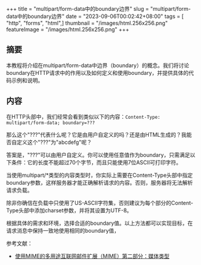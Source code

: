 +++
title = "multipart/form-data中的boundary边界"
slug = "multipart/form-data中的boundary边界"
date = "2023-09-06T00:02:42+08:00"
tags = [ "http", "forms", "html",]
thumbnail = "/images/html.256x256.png"
featureImage = "/images/html.256x256.png"
+++


## 摘要

本教程将介绍在multipart/form-data中边界（boundary）的概念。我们将讨论boundary在HTTP请求中的作用以及如何定义和使用boundary，并提供具体的代码示例和说明。

## 内容

在HTTP头部中，我们经常会看到类似以下的内容：`Content-Type: multipart/form-data; boundary=???`

那么这个"???"代表什么呢？它是由用户自定义的吗？还是由HTML生成的？我能否自定义这个"???"为"abcdefg"呢？

答案是，"???"可以由用户自定义。你可以使用任意值作为boundary，只需满足以下条件：它的长度不能超过70个字节，而且只能使用7位ASCII可打印字符。

当使用multipart/*类型的内容类型时，你实际上需要在Content-Type头部中指定boundary参数，这样服务器才能正确解析请求的内容。否则，服务器将无法解析请求负载。

除非你确信在负载中只使用了US-ASCII字符集，否则建议为每个部分的Content-Type头部中添加charset参数，并将其设置为UTF-8。

根据具体的需求和环境，选择合适的boundary值。以上方法都可以实现目标，在请求消息中保持一致地使用相同的boundary值，

参考文献：
- [使用MIME的多用途互联网邮件扩展（MIME）第二部分：媒体类型](https://tools.ietf.org/html/rfc2046)



